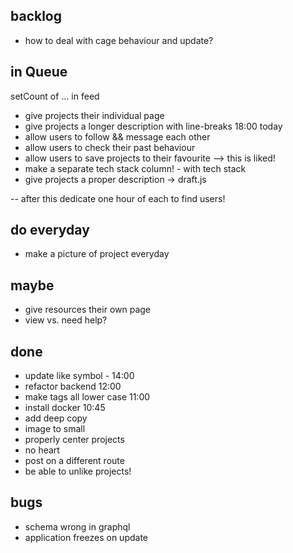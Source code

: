 ## backlog

- how to deal with cage behaviour and update?

## in Queue

setCount of ... in feed

- give projects their individual page
- give projects a longer description with line-breaks 18:00 today
- allow users to follow && message each other
- allow users to check their past behaviour
- allow users to save projects to their favourite --> this is liked!
- make a separate tech stack column! - with tech stack
- give projects a proper description -> draft.js

-- after this dedicate one hour of each to find users!

## do everyday

- make a picture of project everyday

## maybe

- give resources their own page
- view vs. need help?

## done

- update like symbol - 14:00
- refactor backend 12:00
- make tags all lower case 11:00
- install docker 10:45
- add deep copy
- image to small
- properly center projects
- no heart
- post on a different route
- be able to unlike projects!

## bugs

- schema wrong in graphql
- application freezes on update
